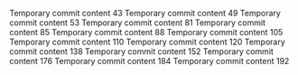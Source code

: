 Temporary commit content 43
Temporary commit content 49
Temporary commit content 53
Temporary commit content 81
Temporary commit content 85
Temporary commit content 88
Temporary commit content 105
Temporary commit content 110
Temporary commit content 120
Temporary commit content 138
Temporary commit content 152
Temporary commit content 176
Temporary commit content 184
Temporary commit content 192

